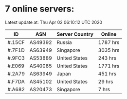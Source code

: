# 7 online servers:

Latest update at: Thu Apr 02 06:10:12 UTC 2020

| ID | ASN | Server Country | Online |
| -- | --- | -------------- | ------ |
| #.15CF | AS49392 | Russia | 1787 hrs |
| #.7F1D | AS63949 | Singapore | 3035 hrs |
| #.9FC3 | AS53889 | United States | 243 hrs |
| #.E069 | AS40065 | United States | 1771 hrs |
| #.2A79 | AS63949 | Japan | 451 hrs |
| #.F7DA | AS45102 | United States | 29 hrs |
| #.A682 | AS20473 | Singapore | 7 hrs |


